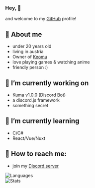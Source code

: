 ### Hey, 👋

and welcome to my [GitHub](https://github.com) profile!

## 🐼 About me
  - under 20 years old
  - living in austria
  - Owner of [Keomu](https://keomu.com)
  - love playing games & watching anime
  - friendly person :)
    
## 🔭 I’m currently working on
  - Kuma v1.0.0 (Discord Bot)
  - a discord.js framework
  - something secret
    
## 🌱 I’m currently learning
  - C/C#
  - React/Vue/Nuxt
    
## 📖 How to reach me:
  - join my [Discord server](https://discord.gg/MMH4rpk)

![Languages](https://github-readme-stats.vercel.app/api/top-langs/?username=pandaaa2507&layout=compact&theme=tokyonight)
<br>
![Stats](https://github-readme-stats.vercel.app/api?username=pandaaa2507&theme=tokyonight)
